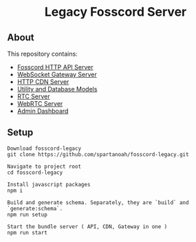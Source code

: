 <h1 align="center">Legacy Fosscord Server</h1>

## About

This repository contains:

-   [Fosscord HTTP API Server](/api)
-   [WebSocket Gateway Server](/gateway)
-   [HTTP CDN Server](/cdn)
-   [Utility and Database Models](/util)
-   [RTC Server](/rtc)
-   [WebRTC Server](/webrtc)
-   [Admin Dashboard](/dashboard)

## Setup

```
Download fosscord-legacy
git clone https://github.com/spartanoah/fosscord-legacy.git

Navigate to project root 
cd fosscord-legacy

Install javascript packages
npm i

Build and generate schema. Separately, they are `build` and `generate:schema`.
npm run setup

Start the bundle server ( API, CDN, Gateway in one )
npm run start
```

